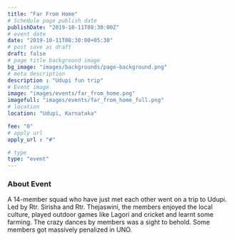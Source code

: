 ```yaml
---
title: "Far From Home"
# Schedule page publish date
publishDate: "2019-10-11T08:30:00Z"
# event date
date: "2019-10-11T08:30:00+05:30"
# post save as draft
draft: false
# page title background image
bg_image: "images/backgrounds/page-background.png"
# meta description
description : "Udupi fun trip"
# Event image
image: "images/events/far_from_home.png"
imagefull: "images/events/far_from_home_full.png"
# location
location: "Udupi, Karnataka"

fee: "0"
# apply url
apply_url : "#"

# type
type: "event"
---
```


### About Event
A 14-member squad who have just met each other went on a trip to Udupi. Led by Rtr. Sirisha and Rtr. Thejaswini, the members enjoyed the local culture, played outdoor games like Lagori and cricket and learnt some farming. The crazy dances by members was a sight to behold. Some members got massively penalized in UNO.